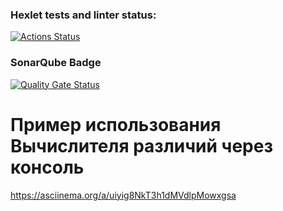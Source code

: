 ### Hexlet tests and linter status:
[![Actions Status](https://github.com/ZamSergey/php-project-48/actions/workflows/hexlet-check.yml/badge.svg)](https://github.com/ZamSergey/php-project-48/actions)

### SonarQube Badge
[![Quality Gate Status](https://sonarcloud.io/api/project_badges/measure?project=ZamSergey_php-project-48&metric=alert_status)](https://sonarcloud.io/summary/new_code?id=ZamSergey_php-project-48)

# Пример использования Вычислителя различий через консоль
https://asciinema.org/a/uiyig8NkT3h1dMVdlpMowxgsa